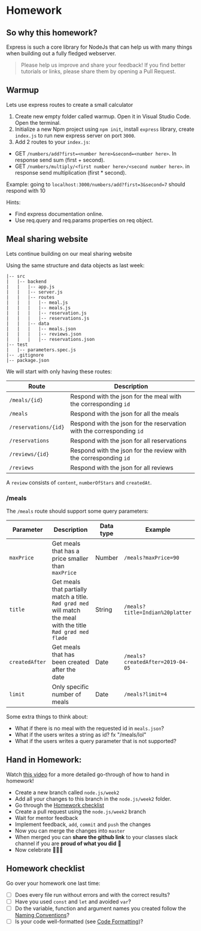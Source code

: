 # Homework

## So why this homework?

Express is such a core library for NodeJs that can help us with many things when building out a fully fledged webserver.

> Please help us improve and share your feedback! If you find better tutorials or links, please share them by opening a Pull Request.

## Warmup

Lets use express routes to create a small calculator

1. Create new empty folder called warmup. Open it in Visual Studio Code. Open the terminal.
2. Initialize a new Npm project using `npm init`, install `express` library, create `index.js` to run new express server on port `3000`.
3. Add 2 routes to your `index.js`:

- GET `/numbers/add?first=<number here>&second=<number here>`. In response send sum (first + second).
- GET `/numbers/multiply/<first number here>/<second number here>`. in response send multiplication (first \* second).

Example:
going to `localhost:3000/numbers/add?first=3&second=7` should respond with 10

Hints:

- Find express documentation online.
- Use req.query and req.params properties on req object.

## Meal sharing website

Lets continue building on our meal sharing website

Using the same structure and data objects as last week:

```
|-- src
|   |-- backend
|   |   |-- app.js
|   |   |-- server.js
|   |   |-- routes
|   |   |   |-- meal.js
|   |   |   |-- meals.js
|   |   |   |-- reservation.js
|   |   |   |-- reservations.js
|   |   |-- data
|   |   |   |-- meals.json
|   |   |   |-- reviews.json
|   |   |   |-- reservations.json
|-- test 
|   |-- parameters.spec.js
|-- .gitignore
|-- package.json
```

We will start with only having these routes:

| Route                | Description                                                           |
| -------------------- | --------------------------------------------------------------------- |
| `/meals/{id}`        | Respond with the json for the meal with the corresponding `id`        |
| `/meals`             | Respond with the json for all the meals                               |
| `/reservations/{id}` | Respond with the json for the reservation with the corresponding `id` |
| `/reservations`      | Respond with the json for all reservations                            |
| `/reviews/{id}`      | Respond with the json for the review with the corresponding `id`      |
| `/reviews`           | Respond with the json for all reviews                                 |

A `review` consists of `content`, `numberOfStars` and `createdAt`.

### /meals

The `/meals` route should support some query parameters:

| Parameter      | Description                                                                                                    | Data type | Example                          |
| -------------- | -------------------------------------------------------------------------------------------------------------- | --------- | -------------------------------- |
| `maxPrice`     | Get meals that has a price smaller than `maxPrice`                                                             | Number    | `/meals?maxPrice=90`             |
| `title`        | Get meals that partially match a title. `Rød grød med` will match the meal with the title `Rød grød med fløde` | String    | `/meals?title=Indian%20platter`  |
| `createdAfter` | Get meals that has been created after the date                                                                 | Date      | `/meals?createdAfter=2019-04-05` |
| `limit`        | Only specific number of meals                                                                                  | Date      | `/meals?limit=4`                 |

Some extra things to think about:

- What if there is no meal with the requested id in `meals.json`?
- What if the users writes a string as id? fx "/meals/lol"
- What if the users writes a query parameter that is not supported?

<!--
### Work with middleware

Lets create a middleware function that logs out the time, a request was received and the path. The log should look like this:

`2019-11-07 11:41 request received for path: /meals/3`
-->

## Hand in Homework:

Watch [this video](https://www.youtube.com/watch?v=feyBVDhFQuk) for a more detailed go-through of how to hand in homework!

- Create a new branch called `node.js/week2`
- Add all your changes to this branch in the `node.js/week2` folder.
- Go through the [Homework checklist](#homework-checklist)
- Create a pull request using the `node.js/week2` branch
- Wait for mentor feedback
- Implement feedback, `add`, `commit` and `push` the changes
- Now you can merge the changes into `master`
- When merged you can **share the github link** to your classes slack channel if you are **proud of what you did** 💪
- Now celebrate 🎉🎉🎉

## Homework checklist

Go over your homework one last time:

- [ ] Does every file run without errors and with the correct results?
- [ ] Have you used `const` and `let` and avoided `var`?
- [ ] Do the variable, function and argument names you created follow the [Naming Conventions](https://github.com/HackYourFuture/fundamentals/blob/master/fundamentals/naming_conventions.md)?
- [ ] Is your code well-formatted (see [Code Formatting](https://github.com/HackYourFuture/fundamentals/blob/master/fundamentals/naming_conventions.md))?
